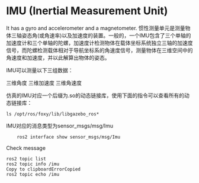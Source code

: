 # IMU (Inertial Measurement Unit) 
It has a gyro and accelerometer and a magnetometer.
惯性测量单元是测量物体三轴姿态角(或角速率)以及加速度的装置。一般的，一个IMU包含了三个单轴的加速度计和三个单轴的陀螺，加速度计检测物体在载体坐标系统独立三轴的加速度信号，而陀螺检测载体相对于导航坐标系的角速度信号，测量物体在三维空间中的角速度和加速度，并以此解算出物体的姿态。

IMU可以测量以下三组数据：

三维角度
三维加速度
三维角速度


仿真的IMU对应一个后缀为.so的动态链接库，使用下面的指令可以查看所有的动态链接库：

```
ls /opt/ros/foxy/lib/libgazebo_ros*
```

IMU对应的消息类型为sensor_msgs/msg/Imu
```
    ros2 interface show sensor_msgs/msg/Imu
```

Check message
```
ros2 topic list
ros2 topic info /imu
Copy to clipboardErrorCopied
ros2 topic echo /imu
```